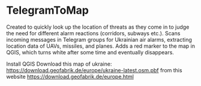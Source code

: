 # TelegramToMap
Created to quickly look up the location of threats as they come in to judge the need for different alarm reactions (corridors, subways etc.).
Scans incoming messages in Telegram groups for Ukrainian air alarms, extracting location data of UAVs, missiles, and planes. Adds a red marker to the map in QGIS, which turns white after some time and eventually disappears.



Install QGIS
Download this map of ukraine: https://download.geofabrik.de/europe/ukraine-latest.osm.pbf from this website https://download.geofabrik.de/europe.html
